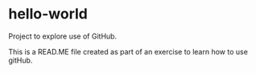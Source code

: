 # hello-world
Project to explore use of GitHub.

This is a READ.ME file created as part of an exercise to learn how to use gitHub.
